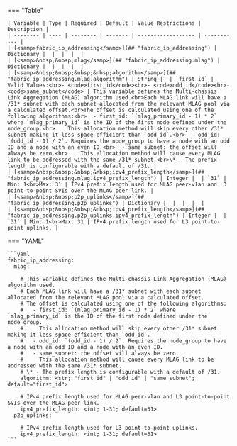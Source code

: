 <!--
  ~ Copyright (c) 2023 Arista Networks, Inc.
  ~ Use of this source code is governed by the Apache License 2.0
  ~ that can be found in the LICENSE file.
  -->
=== "Table"

    | Variable | Type | Required | Default | Value Restrictions | Description |
    | -------- | ---- | -------- | ------- | ------------------ | ----------- |
    | [<samp>fabric_ip_addressing</samp>](## "fabric_ip_addressing") | Dictionary |  |  |  |  |
    | [<samp>&nbsp;&nbsp;mlag</samp>](## "fabric_ip_addressing.mlag") | Dictionary |  |  |  |  |
    | [<samp>&nbsp;&nbsp;&nbsp;&nbsp;algorithm</samp>](## "fabric_ip_addressing.mlag.algorithm") | String |  | `first_id` | Valid Values:<br>- <code>first_id</code><br>- <code>odd_id</code><br>- <code>same_subnet</code> | This variable defines the Multi-chassis Link Aggregation (MLAG) algorithm used.<br>Each MLAG link will have a /31* subnet with each subnet allocated from the relevant MLAG pool via a calculated offset.<br>The offset is calculated using one of the following algorithms:<br>  - first_id: `(mlag_primary_id - 1) * 2` where `mlag_primary_id` is the ID of the first node defined under the node_group.<br>    This allocation method will skip every other /31* subnet making it less space efficient than `odd_id`.<br>  - odd_id: `(odd_id - 1) / 2`. Requires the node_group to have a node with an odd ID and a node with an even ID.<br>  - same_subnet: the offset will always be zero.<br>    This allocation method will cause every MLAG link to be addressed with the same /31* subnet.<br>\* - The prefix length is configurable with a default of /31. |
    | [<samp>&nbsp;&nbsp;&nbsp;&nbsp;ipv4_prefix_length</samp>](## "fabric_ip_addressing.mlag.ipv4_prefix_length") | Integer |  | `31` | Min: 1<br>Max: 31 | IPv4 prefix length used for MLAG peer-vlan and L3 point-to-point SVIs over the MLAG peer-link. |
    | [<samp>&nbsp;&nbsp;p2p_uplinks</samp>](## "fabric_ip_addressing.p2p_uplinks") | Dictionary |  |  |  |  |
    | [<samp>&nbsp;&nbsp;&nbsp;&nbsp;ipv4_prefix_length</samp>](## "fabric_ip_addressing.p2p_uplinks.ipv4_prefix_length") | Integer |  | `31` | Min: 1<br>Max: 31 | IPv4 prefix length used for L3 point-to-point uplinks. |

=== "YAML"

    ```yaml
    fabric_ip_addressing:
      mlag:

        # This variable defines the Multi-chassis Link Aggregation (MLAG) algorithm used.
        # Each MLAG link will have a /31* subnet with each subnet allocated from the relevant MLAG pool via a calculated offset.
        # The offset is calculated using one of the following algorithms:
        #   - first_id: `(mlag_primary_id - 1) * 2` where `mlag_primary_id` is the ID of the first node defined under the node_group.
        #     This allocation method will skip every other /31* subnet making it less space efficient than `odd_id`.
        #   - odd_id: `(odd_id - 1) / 2`. Requires the node_group to have a node with an odd ID and a node with an even ID.
        #   - same_subnet: the offset will always be zero.
        #     This allocation method will cause every MLAG link to be addressed with the same /31* subnet.
        # \* - The prefix length is configurable with a default of /31.
        algorithm: <str; "first_id" | "odd_id" | "same_subnet"; default="first_id">

        # IPv4 prefix length used for MLAG peer-vlan and L3 point-to-point SVIs over the MLAG peer-link.
        ipv4_prefix_length: <int; 1-31; default=31>
      p2p_uplinks:

        # IPv4 prefix length used for L3 point-to-point uplinks.
        ipv4_prefix_length: <int; 1-31; default=31>
    ```
